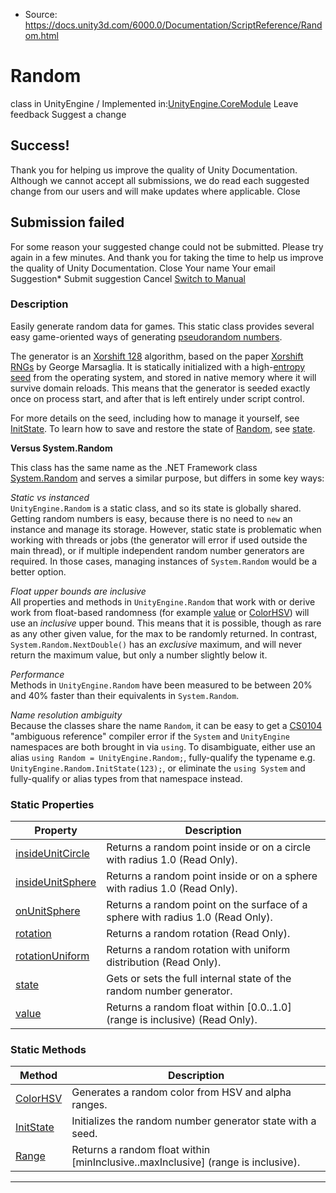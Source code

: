 * Source: https://docs.unity3d.com/6000.0/Documentation/ScriptReference/Random.html

# Random
class in UnityEngine
/
Implemented in:[UnityEngine.CoreModule](https://docs.unity3d.com/6000.0/Documentation/ScriptReference/UnityEngine.CoreModule.html)
Leave feedback
Suggest a change
## Success!
Thank you for helping us improve the quality of Unity Documentation. Although we cannot accept all submissions, we do read each suggested change from our users and will make updates where applicable.
Close
## Submission failed
For some reason your suggested change could not be submitted. Please <a>try again</a> in a few minutes. And thank you for taking the time to help us improve the quality of Unity Documentation.
Close
Your name Your email Suggestion* Submit suggestion
Cancel
[Switch to Manual](https://docs.unity3d.com/6000.0/Documentation/Manual/class-random.html "Go to Random Component in the Manual")
### Description
Easily generate random data for games.
This static class provides several easy game-oriented ways of generating [pseudorandom numbers](https://en.wikipedia.org/wiki/Pseudorandomness).  
  
The generator is an [Xorshift 128](http://en.wikipedia.org/wiki/Xorshift) algorithm, based on the paper [Xorshift RNGs](http://www.jstatsoft.org/v08/i14/paper) by George Marsaglia. It is statically initialized with a high-[entropy](https://en.wikipedia.org/wiki/Entropy_\(information_theory\)) [seed](https://en.wikipedia.org/wiki/Random_seed) from the operating system, and stored in native memory where it will survive domain reloads. This means that the generator is seeded exactly once on process start, and after that is left entirely under script control.  
  
For more details on the seed, including how to manage it yourself, see [InitState](https://docs.unity3d.com/6000.0/Documentation/ScriptReference/Random.InitState.html). To learn how to save and restore the state of [Random](https://docs.unity3d.com/6000.0/Documentation/ScriptReference/Random.html), see [state](https://docs.unity3d.com/6000.0/Documentation/ScriptReference/Random-state.html).  
  
**Versus System.Random**  
  
This class has the same name as the .NET Framework class [System.Random](https://docs.microsoft.com/en-us/dotnet/api/system.random) and serves a similar purpose, but differs in some key ways:  
  
_Static vs instanced_  
`UnityEngine.Random` is a static class, and so its state is globally shared. Getting random numbers is easy, because there is no need to `new` an instance and manage its storage. However, static state is problematic when working with threads or jobs (the generator will error if used outside the main thread), or if multiple independent random number generators are required. In those cases, managing instances of `System.Random` would be a better option.  
  
_Float upper bounds are inclusive_  
All properties and methods in `UnityEngine.Random` that work with or derive work from float-based randomness (for example [value](https://docs.unity3d.com/6000.0/Documentation/ScriptReference/Random-value.html) or [ColorHSV](https://docs.unity3d.com/6000.0/Documentation/ScriptReference/Random.ColorHSV.html)) will use an _inclusive_ upper bound. This means that it is possible, though as rare as any other given value, for the max to be randomly returned. In contrast, `System.Random.NextDouble()` has an _exclusive_ maximum, and will never return the maximum value, but only a number slightly below it.  
  
_Performance_  
Methods in `UnityEngine.Random` have been measured to be between 20% and 40% faster than their equivalents in `System.Random`.  
  
_Name resolution ambiguity_  
Because the classes share the name `Random`, it can be easy to get a [CS0104](https://docs.microsoft.com/en-us/dotnet/csharp/misc/cs0104) "ambiguous reference" compiler error if the `System` and `UnityEngine` namespaces are both brought in via `using`. To disambiguate, either use an alias `using Random = UnityEngine.Random;`, fully-qualify the typename e.g. `UnityEngine.Random.InitState(123);`, or eliminate the `using System` and fully-qualify or alias types from that namespace instead.  
  

### Static Properties
Property | Description  
---|---  
[insideUnitCircle](https://docs.unity3d.com/6000.0/Documentation/ScriptReference/Random-insideUnitCircle.html) | Returns a random point inside or on a circle with radius 1.0 (Read Only).  
[insideUnitSphere](https://docs.unity3d.com/6000.0/Documentation/ScriptReference/Random-insideUnitSphere.html) | Returns a random point inside or on a sphere with radius 1.0 (Read Only).  
[onUnitSphere](https://docs.unity3d.com/6000.0/Documentation/ScriptReference/Random-onUnitSphere.html) | Returns a random point on the surface of a sphere with radius 1.0 (Read Only).  
[rotation](https://docs.unity3d.com/6000.0/Documentation/ScriptReference/Random-rotation.html) | Returns a random rotation (Read Only).  
[rotationUniform](https://docs.unity3d.com/6000.0/Documentation/ScriptReference/Random-rotationUniform.html) | Returns a random rotation with uniform distribution (Read Only).  
[state](https://docs.unity3d.com/6000.0/Documentation/ScriptReference/Random-state.html) | Gets or sets the full internal state of the random number generator.  
[value](https://docs.unity3d.com/6000.0/Documentation/ScriptReference/Random-value.html) | Returns a random float within [0.0..1.0] (range is inclusive) (Read Only).  
### Static Methods
Method | Description  
---|---  
[ColorHSV](https://docs.unity3d.com/6000.0/Documentation/ScriptReference/Random.ColorHSV.html) | Generates a random color from HSV and alpha ranges.  
[InitState](https://docs.unity3d.com/6000.0/Documentation/ScriptReference/Random.InitState.html) | Initializes the random number generator state with a seed.  
[Range](https://docs.unity3d.com/6000.0/Documentation/ScriptReference/Random.Range.html) | Returns a random float within [minInclusive..maxInclusive] (range is inclusive).  
* * *

